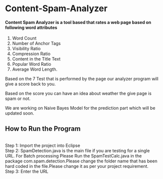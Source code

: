 # Content-Spam-Analyzer

<h4>Content Spam Analyzer is a tool based that rates a web page based on following word attributes</h4>

1) Word Count <br>
2) Number of Anchor Tags<br>
3) Visibility Ratio<br>
4) Compression Ratio<br>
5) Content in the Title Text<br>
6) Popular Word Ratio<br>
7) Average Word Length.<br>

Based on the 7 Test that is performed by the page our analyzer program will give a score back to you.

Based on the score you can have an idea about weather the give page is spam or not.

We are working on Naive Bayes Model for the prediction part which will be updated soon.


<h2>How to Run the Program</h2>
<br>
Step 1: Import the project into Eclipse
<br>
Step 2: SpamDetection.java is the main file if you are testing for a single URL. For Batch processing Please Run the SpamTestCalc.java in the package com.spam.detection.Please change the folder name that has been hard coded in the file.Please change it as per your project requirement.
<br>
Step 3: Enter the URL 
<br>
<img scr="screenshot1.png">
<br>
 
